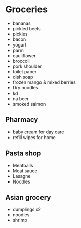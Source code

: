 # Groceries

- bananas
- pickled beets
- pickles
- bacon
- yogurt
- parm
- cauliflower
- broccoli
- pork shoulder
- toilet paper
- dish soap
- frozen mango & mixed berries
- Dry noodles
- kd
- na beer
- smoked salmon

## Pharmacy

- baby cream for day care
- refill wipes for home

## Pasta shop

- Meatballs
- Meat sauce
- Lasagne
- Noodles

## Asian grocery

- dumplings x2
- noodles
- shrimp
